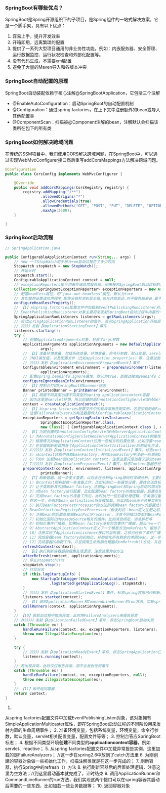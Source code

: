 ### SpringBoot有哪些优点？

SpringBoot是Spring开源组织下的子项目，是Spring组件的一站式解决方案，它是一个脚手架，具有以下优点：

1. 容易上手，提升开发效率
2. 开箱即用，远离繁琐的配置
3. 提供了一系列大型项目通用的非业务性功能，例如：内嵌服务器、安全管理、运行数据监控、运行状况检查和外部化配置等。
4. 没有代码生成，不需要xml配置
5. 避免了大量的Maven导入和各版本冲突

### SpringBoot自动配置的原理

SpringBoot自动装配依赖于核心注解@SpringBootApplication，它包括三个注解

- @EnableAutoConfiguration：启动SpringBoot的自动配置机制
- @Configuration：通过spring.factories，在上下文中注册额外的bean或导入其他配置类
- @ComponentScan：扫描被@Cpmponent注解的bean，注解默认会扫描该类所在包下的所有类

### SpringBoot如何解决跨域问题

在传统的SSM项目中，我们使用CORS解决跨域问题，在SpringBoot中，可以通过实现WebMvcConfigurer接口然后重写addCorsMappings方法解决跨域问题。

```java
@Configuration
public class CorsConfig implements WebMvcConfigurer {

    @Override
    public void addCorsMappings(CorsRegistry registry) {
        registry.addMapping("/**")
                .allowedOrigins("*")
                .allowCredentials(true)
                .allowedMethods("GET", "POST", "PUT", "DELETE", "OPTIONS")
                .maxAge(3600);
    }

}
```

### SpringBoot启动流程

```java
// SpringApplication.java

public ConfigurableApplicationContext run(String... args) {
    // new 一个StopWatch用于统计run启动过程花了多少时间
    StopWatch stopWatch = new StopWatch();
    // 开始计时
    stopWatch.start();
    ConfigurableApplicationContext context = null;
    // exceptionReporters集合用来存储异常报告器，用来报告SpringBoot启动过程的异常
    Collection<SpringBootExceptionReporter> exceptionReporters = new ArrayList<>();
    // 配置headless属性，即“java.awt.headless”属性，默认为ture
    // 其实是想设置该应用程序,即使没有检测到显示器,也允许其启动.对于服务器来说,是不需要显示器的,所以要这样设置.
    configureHeadlessProperty();
    // 【1】从spring.factories配置文件中加载到EventPublishingRunListener对象并赋值给SpringApplicationRunListeners
    // EventPublishingRunListener对象主要用来发射SpringBoot启动过程中内置的一些生命周期事件，标志每个不同启动阶段
    SpringApplicationRunListeners listeners = getRunListeners(args);
    // 启动SpringApplicationRunListener的监听，表示SpringApplication开始启动。
    // 》》》》》发射【ApplicationStartingEvent】事件
    listeners.starting();
    try {
        // 创建ApplicationArguments对象，封装了args参数
        ApplicationArguments applicationArguments = new DefaultApplicationArguments(
                args);
        // 【2】准备环境变量，包括系统变量，环境变量，命令行参数，默认变量，servlet相关配置变量，随机值，
        // JNDI属性值，以及配置文件（比如application.properties）等，注意这些环境变量是有优先级的
        // 》》》》》发射【ApplicationEnvironmentPreparedEvent】事件
        ConfigurableEnvironment environment = prepareEnvironment(listeners,
                applicationArguments);
        // 配置spring.beaninfo.ignore属性，默认为true，即跳过搜索BeanInfo classes.
        configureIgnoreBeanInfo(environment);
        // 【3】控制台打印SpringBoot的bannner标志
        Banner printedBanner = printBanner(environment);
        // 【4】根据不同类型创建不同类型的spring applicationcontext容器
        // 因为这里是servlet环境，所以创建的是AnnotationConfigServletWebServerApplicationContext容器对象
        context = createApplicationContext();
        // 【5】从spring.factories配置文件中加载异常报告期实例，这里加载的是FailureAnalyzers
        // 注意FailureAnalyzers的构造器要传入ConfigurableApplicationContext，因为要从context中获取beanFactory和environment
        exceptionReporters = getSpringFactoriesInstances(
                SpringBootExceptionReporter.class,
                new Class[] { ConfigurableApplicationContext.class }, context); // ConfigurableApplicationContext是AnnotationConfigServletWebServerApplicationContext的父接口
        // 【6】为刚创建的AnnotationConfigServletWebServerApplicationContext容器对象做一些初始化工作，准备一些容器属性值等
        // 1）为AnnotationConfigServletWebServerApplicationContext的属性AnnotatedBeanDefinitionReader和ClassPathBeanDefinitionScanner设置environgment属性
        // 2）根据情况对ApplicationContext应用一些相关的后置处理，比如设置resourceLoader属性等
        // 3）在容器刷新前调用各个ApplicationContextInitializer的初始化方法，ApplicationContextInitializer是在构建SpringApplication对象时从spring.factories中加载的
        // 4）》》》》》发射【ApplicationContextInitializedEvent】事件，标志context容器被创建且已准备好
        // 5）从context容器中获取beanFactory，并向beanFactory中注册一些单例bean，比如applicationArguments，printedBanner
        // 6）TODO 加载bean到application context，注意这里只是加载了部分bean比如mainApplication这个bean，大部分bean应该是在AbstractApplicationContext.refresh方法中被加载？这里留个疑问先
        // 7）》》》》》发射【ApplicationPreparedEvent】事件，标志Context容器已经准备完成
        prepareContext(context, environment, listeners, applicationArguments,
                printedBanner);
        // 【7】刷新容器，这一步至关重要，以后会在分析Spring源码时详细分析，主要做了以下工作：
        // 1）在context刷新前做一些准备工作，比如初始化一些属性设置，属性合法性校验和保存容器中的一些早期事件等；
        // 2）让子类刷新其内部bean factory,注意SpringBoot和Spring启动的情况执行逻辑不一样
        // 3）对bean factory进行配置，比如配置bean factory的类加载器，后置处理器等
        // 4）完成bean factory的准备工作后，此时执行一些后置处理逻辑，子类通过重写这个方法来在BeanFactory创建并预准备完成以后做进一步的设置
        // 在这一步，所有的bean definitions将会被加载，但此时bean还不会被实例化
        // 5）执行BeanFactoryPostProcessor的方法即调用bean factory的后置处理器：
        // BeanDefinitionRegistryPostProcessor（触发时机：bean定义注册之前）和BeanFactoryPostProcessor（触发时机：bean定义注册之后bean实例化之前）
        // 6）注册bean的后置处理器BeanPostProcessor，注意不同接口类型的BeanPostProcessor；在Bean创建前后的执行时机是不一样的
        // 7）初始化国际化MessageSource相关的组件，比如消息绑定，消息解析等
        // 8）初始化事件广播器，如果bean factory没有包含事件广播器，那么new一个SimpleApplicationEventMulticaster广播器对象并注册到bean factory中
        // 9）AbstractApplicationContext定义了一个模板方法onRefresh，留给子类覆写，比如ServletWebServerApplicationContext覆写了该方法来创建内嵌的tomcat容器
        // 10）注册实现了ApplicationListener接口的监听器，之前已经有了事件广播器，此时就可以派发一些early application events
        // 11）完成容器bean factory的初始化，并初始化所有剩余的单例bean。这一步非常重要，一些bean postprocessor会在这里调用。
        // 12）完成容器的刷新工作，并且调用生命周期处理器的onRefresh()方法，并且发布ContextRefreshedEvent事件
        refreshContext(context);
        // 【8】执行刷新容器后的后置处理逻辑，注意这里为空方法
        afterRefresh(context, applicationArguments);
        // 停止stopWatch计时
        stopWatch.stop();
        // 打印日志
        if (this.logStartupInfo) {
            new StartupInfoLogger(this.mainApplicationClass)
                    .logStarted(getApplicationLog(), stopWatch);
        }
        // 》》》》》发射【ApplicationStartedEvent】事件，标志spring容器已经刷新，此时所有的bean实例都已经加载完毕
        listeners.started(context);
        // 【9】调用ApplicationRunner和CommandLineRunner的run方法，实现spring容器启动后需要做的一些东西比如加载一些业务数据等
        callRunners(context, applicationArguments);
    }
    // 【10】若启动过程中抛出异常，此时用FailureAnalyzers来报告异常
    // 并》》》》》发射【ApplicationFailedEvent】事件，标志SpringBoot启动失败
    catch (Throwable ex) {
        handleRunFailure(context, ex, exceptionReporters, listeners);
        throw new IllegalStateException(ex);
    }

    try {
        // 》》》》》发射【ApplicationReadyEvent】事件，标志SpringApplication已经正在运行即已经成功启动，可以接收服务请求了。
        listeners.running(context);
    }
    // 若出现异常，此时仅仅报告异常，而不会发射任何事件
    catch (Throwable ex) {
        handleRunFailure(context, ex, exceptionReporters, null);
        throw new IllegalStateException(ex);
    }
    // 【11】最终返回容器
    return context;
}
```

1.
从spring.factories配置文件中加载EventPublishingListen对象，该对象拥有SimpleApplicationMulticaster属性，即在SpringBoot启动过程的不同阶段用来发射内置的生命周期事件；
2. 准备环境变量，包括系统变量，环境变量，命令行参数，默认变量，servlet相关配置变量，配置文件等等；
3. 控制台答应SpringBoot标志；
4. 根据不同类型环境**创建**不同类型的**applicationcontext容器**，例如servlet、reactive；
5. 从spring.factories配置文件中加载异常报告实例，这里加载的是FailureAnalyzers； //这一步在spring2.6中放到了catch方法里
6. 为刚创建的容器对象做一些初始化工作，扫描注解类就是在这一步完成的；
7. 刷新容器，执行Spring中的refresh（）方法
8. 执行刷新容器后的后置处理逻辑，注意这里为空方法；//到这里启动基本就完成了，计时结束
9. 调用ApplicationRunner和CommandLineRunner的run方法，我们实现这两个接口可以在spring容器其启动后需要的一些东西，比如加载一些业务数据等；
10. 返回容器对象



